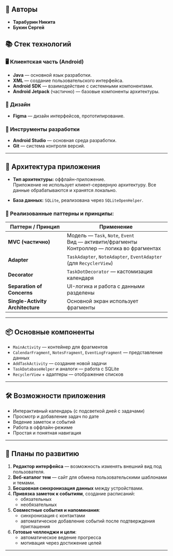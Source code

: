 
## 👥 Авторы
- **Тарабурин Никита**
- **Букин Сергей**

## 📚 Стек технологий

### 🖥️ Клиентская часть (Android)
- **Java** — основной язык разработки.
- **XML** — создание пользовательского интерфейса.
- **Android SDK** — взаимодействие с системными компонентами.
- **Android Jetpack** (частично) — базовые компоненты архитектуры.

### 🎨 Дизайн
- **Figma** — дизайн интерфейсов, прототипирование.

### 🧰 Инструменты разработки
- **Android Studio** — основная среда разработки.
- **Git** — система контроля версий.

---

## 🧱 Архитектура приложения

- **Тип архитектуры:** оффлайн-приложение.  
  Приложение не использует клиент-серверную архитектуру. Все данные обрабатываются и хранятся локально.

- **База данных:** `SQLite`, реализована через `SQLiteOpenHelper`.

### 🧩 Реализованные паттерны и принципы:
| Паттерн / Принцип | Применение |
|-------------------|------------|
| **MVC (частично)** | Модель — `Task`, `Note`, `Event`<br>Вид — активити/фрагменты<br>Контроллер — логика во фрагментах |
| **Adapter**        | `TaskAdapter`, `NoteAdapter`, `EventAdapter` (для `RecyclerView`) |
| **Decorator**      | `TaskDotDecorator` — кастомизация календаря |
| **Separation of Concerns** | UI-логика и работа с данными разделены |
| **Single-Activity Architecture** | Основной экран использует фрагменты |

---

## 📦 Основные компоненты

- `MainActivity` — контейнер для фрагментов
- `CalendarFragment`, `NotesFragment`, `EventLogFragment` — представление данных
- `AddTaskActivity` — создание новой задачи
- `TaskDatabaseHelper` и аналоги — работа с SQLite
- `RecyclerView` + адаптеры — отображение списков

---

## 🛠 Возможности приложения

- Интерактивный календарь (с подсветкой дней с задачами)
- Просмотр и добавление задач по дате
- Ведение заметок и событий
- Работа в оффлайн-режиме
- Простая и понятная навигация

---

## 🔮 Планы по развитию

1. **Редактор интерфейса** — возможность изменять внешний вид под пользователя.
2. **Веб-каталог тем** — сайт для обмена пользовательскими шаблонами и темами.
3. **Бесшовная синхронизация данных** между устройствами.
4. **Привязка заметок к событиям**, создание расписаний:
   - обязательных
   - необязательных
5. **Совместные события и напоминания**:
   - синхронизация с контактами
   - автоматическое добавление событий после подтверждения приглашения
6. **Готовые челленджи и цели**:
   - автоматическое ведение прогресса
   - мотивация через достижение целей

---

